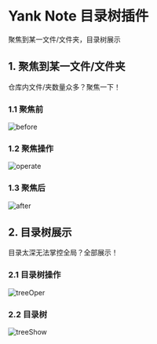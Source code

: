 # Yank Note 目录树插件 
聚焦到某一文件/文件夹，目录树展示
## 1. 聚焦到某一文件/文件夹
仓库内文件/夹数量众多？聚焦一下！

### 1.1 聚焦前
![before](https://github.com/user-attachments/assets/fa1e0dcc-b1b7-419b-b487-f932f58383eb)

### 1.2 聚焦操作
![operate](https://github.com/user-attachments/assets/92b61bdf-67bd-415f-ae8a-d62c922e0588)

### 1.3 聚焦后
![after](https://github.com/user-attachments/assets/ce09d540-a297-4728-8a8b-d832468dec2e)

## 2. 目录树展示
目录太深无法掌控全局？全部展示！
### 2.1 目录树操作

![treeOper](https://github.com/user-attachments/assets/17d68f65-9fc4-4e4a-84da-229215be5768)

### 2.2 目录树
![treeShow](https://github.com/user-attachments/assets/280a0ca9-d190-4b95-a4a5-db5bd1fcf556)
